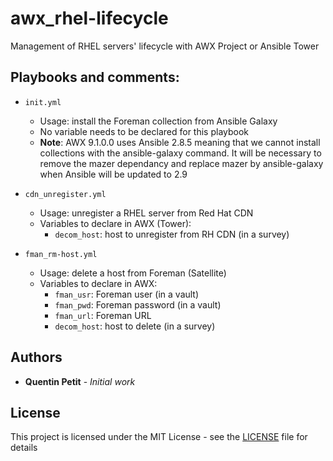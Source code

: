 # awx_rhel-lifecycle
   Management of RHEL servers' lifecycle with AWX Project or Ansible Tower

## Playbooks and comments:

* `init.yml`
  - Usage: install the Foreman collection from Ansible Galaxy      
  - No variable needs to be declared for this playbook 
  - **Note**: AWX 9.1.0.0 uses Ansible 2.8.5 meaning that we cannot install collections with the ansible-galaxy command. It will be necessary to remove the mazer dependancy and replace mazer by ansible-galaxy when Ansible will be updated to 2.9

* `cdn_unregister.yml`
  - Usage: unregister a RHEL server from Red Hat CDN     
  - Variables to declare in AWX (Tower):
    - `decom_host`: host to unregister from RH CDN (in a survey)      

* `fman_rm-host.yml`
  - Usage: delete a host from Foreman (Satellite)
  - Variables to declare in AWX:
    - `fman_usr`: Foreman user (in a vault)
    - `fman_pwd`: Foreman password (in a vault)
    - `fman_url`: Foreman URL
    - `decom_host`: host to delete (in a survey)

## Authors

* **Quentin Petit** - *Initial work*

## License

This project is licensed under the MIT License - see the [LICENSE](LICENSE) file for details
